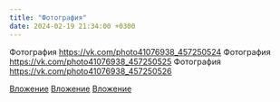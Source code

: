 ```yaml
---
title: "Фотография"
date: 2024-02-19 21:34:00 +0300
---
```


Фотография
https://vk.com/photo41076938_457250524
Фотография
https://vk.com/photo41076938_457250525
Фотография
https://vk.com/photo41076938_457250526

[Вложение](https://vk.com/photo41076938_457250524)
[Вложение](https://vk.com/photo41076938_457250525)
[Вложение](https://vk.com/photo41076938_457250526)
